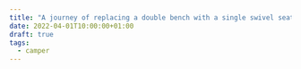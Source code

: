 ```yaml
---
title: "A journey of replacing a double bench with a single swivel seat"
date: 2022-04-01T10:00:00+01:00
draft: true
tags: 
  - camper
---
```


